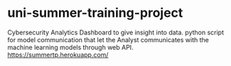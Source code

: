 # uni-summer-training-project
Cybersecurity Analytics Dashboard to give insight into data.
python script for model communication that let the Analyst communicates with the machine learning models through web API.
https://summertp.herokuapp.com/
